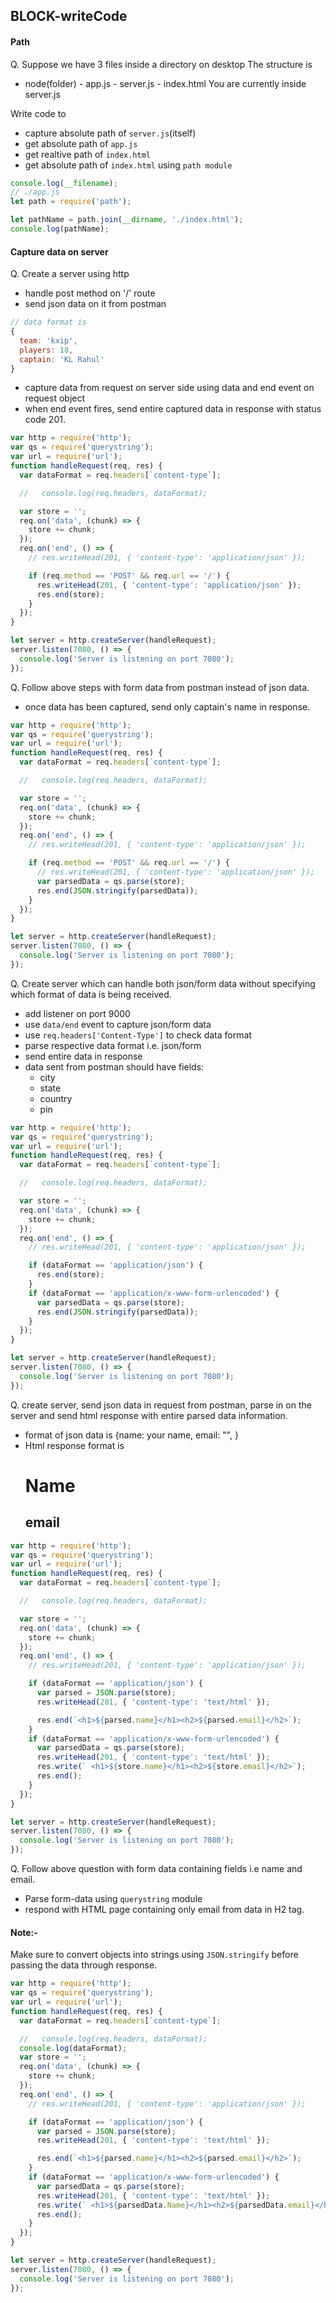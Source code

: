 ## BLOCK-writeCode

#### Path

Q. Suppose we have 3 files inside a directory on desktop
The structure is

- node(folder) - app.js - server.js - index.html
  You are currently inside server.js

Write code to

- capture absolute path of `server.js`(itself)
- get absolute path of `app.js`
- get realtive path of `index.html`
- get absolute path of `index.html` using `path module`

```js
console.log(__filename);
// ./app.js
let path = require('path');

let pathName = path.join(__dirname, './index.html');
console.log(pathName);
```

#### Capture data on server

Q. Create a server using http

- handle post method on '/' route
- send json data on it from postman

```js
// data format is
{
  team: 'kxip',
  players: 18,
  captain: 'KL Rahul'
}
```

- capture data from request on server side using data and end event on request object
- when end event fires, send entire captured data in response with status code 201.

```js
var http = require('http');
var qs = require('querystring');
var url = require('url');
function handleRequest(req, res) {
  var dataFormat = req.headers[`content-type`];

  //   console.log(req.headers, dataFormat);

  var store = '';
  req.on('data', (chunk) => {
    store += chunk;
  });
  req.on('end', () => {
    // res.writeHead(201, { 'content-type': 'application/json' });

    if (req.method == 'POST' && req.url == '/') {
      res.writeHead(201, { 'content-type': 'application/json' });
      res.end(store);
    }
  });
}

let server = http.createServer(handleRequest);
server.listen(7080, () => {
  console.log('Server is listening on port 7080');
});
```

Q. Follow above steps with form data from postman instead of json data.

- once data has been captured, send only captain's name in response.

```js
var http = require('http');
var qs = require('querystring');
var url = require('url');
function handleRequest(req, res) {
  var dataFormat = req.headers[`content-type`];

  //   console.log(req.headers, dataFormat);

  var store = '';
  req.on('data', (chunk) => {
    store += chunk;
  });
  req.on('end', () => {
    // res.writeHead(201, { 'content-type': 'application/json' });

    if (req.method == 'POST' && req.url == '/') {
      // res.writeHead(201, { 'content-type': 'application/json' });
      var parsedData = qs.parse(store);
      res.end(JSON.stringify(parsedData));
    }
  });
}

let server = http.createServer(handleRequest);
server.listen(7080, () => {
  console.log('Server is listening on port 7080');
});
```

Q. Create server which can handle both json/form data without specifying which format of data is being received.

- add listener on port 9000
- use `data/end` event to capture json/form data
- use `req.headers['Content-Type']` to check data format
- parse respective data format i.e. json/form
- send entire data in response
- data sent from postman should have fields:
  - city
  - state
  - country
  - pin

```js
var http = require('http');
var qs = require('querystring');
var url = require('url');
function handleRequest(req, res) {
  var dataFormat = req.headers[`content-type`];

  //   console.log(req.headers, dataFormat);

  var store = '';
  req.on('data', (chunk) => {
    store += chunk;
  });
  req.on('end', () => {
    // res.writeHead(201, { 'content-type': 'application/json' });

    if (dataFormat == 'application/json') {
      res.end(store);
    }
    if (dataFormat == 'application/x-www-form-urlencoded') {
      var parsedData = qs.parse(store);
      res.end(JSON.stringify(parsedData));
    }
  });
}

let server = http.createServer(handleRequest);
server.listen(7080, () => {
  console.log('Server is listening on port 7080');
});
```

Q. create server, send json data in request from postman, parse in on the server and send html response with entire parsed data information.

- format of json data is {name: your name, email: "", }
- Html response format is <h1>Name</h1><h2>email</h2>

```js
var http = require('http');
var qs = require('querystring');
var url = require('url');
function handleRequest(req, res) {
  var dataFormat = req.headers[`content-type`];

  //   console.log(req.headers, dataFormat);

  var store = '';
  req.on('data', (chunk) => {
    store += chunk;
  });
  req.on('end', () => {
    // res.writeHead(201, { 'content-type': 'application/json' });

    if (dataFormat == 'application/json') {
      var parsed = JSON.parse(store);
      res.writeHead(201, { 'content-type': 'text/html' });

      res.end(`<h1>${parsed.name}</h1><h2>${parsed.email}</h2>`);
    }
    if (dataFormat == 'application/x-www-form-urlencoded') {
      var parsedData = qs.parse(store);
      res.writeHead(201, { 'content-type': 'text/html' });
      res.write(` <h1>${store.name}</h1><h2>${store.email}</h2>`);
      res.end();
    }
  });
}

let server = http.createServer(handleRequest);
server.listen(7080, () => {
  console.log('Server is listening on port 7080');
});
```

Q. Follow above question with form data containing fields i.e name and email.

- Parse form-data using `querystring` module
- respond with HTML page containing only email from data in H2 tag.

#### Note:-

Make sure to convert objects into strings using `JSON.stringify` before passing the data through response.

```js
var http = require('http');
var qs = require('querystring');
var url = require('url');
function handleRequest(req, res) {
  var dataFormat = req.headers[`content-type`];

  //   console.log(req.headers, dataFormat);
  console.log(dataFormat);
  var store = '';
  req.on('data', (chunk) => {
    store += chunk;
  });
  req.on('end', () => {
    // res.writeHead(201, { 'content-type': 'application/json' });

    if (dataFormat == 'application/json') {
      var parsed = JSON.parse(store);
      res.writeHead(201, { 'content-type': 'text/html' });

      res.end(`<h1>${parsed.name}</h1><h2>${parsed.email}</h2>`);
    }
    if (dataFormat == 'application/x-www-form-urlencoded') {
      var parsedData = qs.parse(store);
      res.writeHead(201, { 'content-type': 'text/html' });
      res.write(` <h1>${parsedData.Name}</h1><h2>${parsedData.email}</h2>`);
      res.end();
    }
  });
}

let server = http.createServer(handleRequest);
server.listen(7080, () => {
  console.log('Server is listening on port 7080');
});
```
